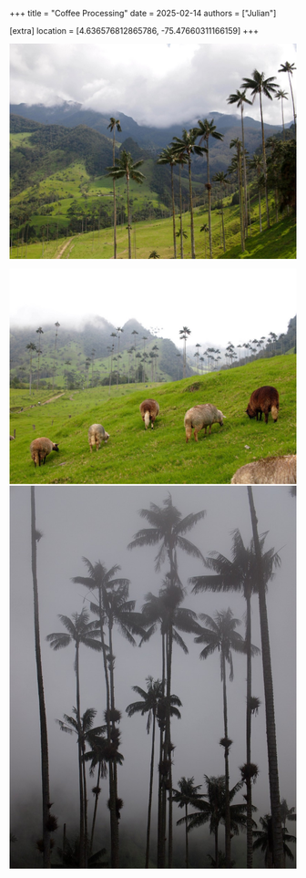 +++
title = "Coffee Processing"
date = 2025-02-14
authors = ["Julian"]

[extra]
location = [4.636576812865786, -75.47660311166159]
+++

![Valley](valley.jpg)

![Sheep](sheep.jpg)
![Fog](fog.jpg)
